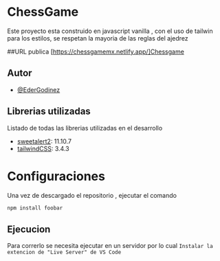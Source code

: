 # ChessGame

Este proyecto esta construido en javascript vanilla , con el uso de tailwin para los estilos, se respetan la mayoria de las reglas del ajedrez

##URL publica 
[https://chessgamemx.netlify.app/]Chessgame
## Autor

- [@EderGodinez](https://github.com/EderGodinez)
## Librerias utilizadas 
Listado de todas las librerias utilizadas en el desarrollo
* [sweetalert2](https://sweetalert2.github.io): 11.10.7
* [tailwindCSS](https://tailwindcss.com/): 3.4.3

# Configuraciones

Una vez de descargado el repositorio , ejecutar el comando
```bash
npm install foobar
```

## Ejecucion 

Para correrlo se necesita ejecutar en un servidor por lo cual 
`Instalar la extencion de "Live Server" de VS Code`


